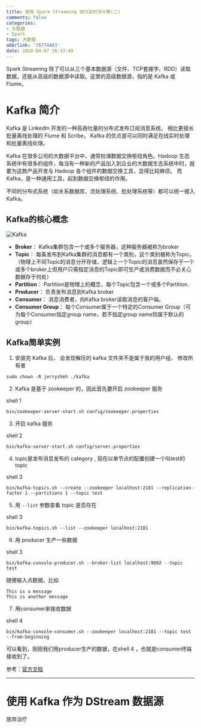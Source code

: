 ```yaml
---
title: 使用 Spark Streaming 进行实时流计算(二)
comments: false
categories:
- 大数据
- Spark
tags: 大数据
abbrlink: '76774483'
date: 2018-04-07 16:33:49
---
```



Spark Streaming 除了可以从三个基本数据源（文件、TCP套接字、RDD）读取数据，还能从高级的数据源中读取。这里的高级数据源，指的是 Kafka 或 Flume。

<!-- more -->

# Kafka 简介

Kafka 是 LinkedIn 开发的一种高吞吐量的分布式发布订阅消息系统。 相比更擅长批量离线处理的 Flume 和 Scribe， Kafka 的优点是可以同时满足在线实时处理和批量离线处理。

Kafka 在很多公司的大数据平台中，通常扮演数据交换枢纽角色。Hadoop 生态系统中有很多的组件，每当有一种新的产品加入到企业的大数据生态系统中时，就要为这款产品开发与 Hadoop 各个组件的数据交换工具，显得比较麻烦。 而 Kafka，是一种通用工具，起到数据交换枢纽的作用。

不同的分布式系统（如关系数据库、流处理系统、批处理系统等）都可以统一接入 Kafka。

## Kafka的核心概念

![Kafka](https://kafka.apache.org/11/images/kafka-apis.png)



- **Broker**： Kafka集群包含一个或多个服务器，这种服务器被称为broker
- **Topic**： 每条发布到Kafka集群的消息都有一个类别，这个类别被称为Topic。（物理上不同Topic的消息分开存储，逻辑上一个Topic的消息虽然保存于一个或多个broker上但用户只需指定消息的Topic即可生产或消费数据而不必关心数据存于何处）
- **Partition**： Partition是物理上的概念，每个Topic包含一个或多个Partition.
- **Producer**： 负责发布消息到Kafka broker
- **Consumer**： 消息消费者，向Kafka broker读取消息的客户端。
- **Consumer Group**： 每个Consumer属于一个特定的Consumer Group（可为每个Consumer指定group name，若不指定group name则属于默认的group）

## Kafka简单实例

1. 安装完 Kafka 后， 会发现解压的 kafka 文件夹不是属于我的用户组， 修改所有者

```
sudo chown -R jerrysheh ./kafka
```

2. Kafka 是基于 zookeeper 的，因此首先要开启 zookeeper 服务

shell 1
```
bin/zookeeper-server-start.sh config/zookeeper.properties
```

3. 开启 kafka 服务

shell 2
```
bin/kafka-server-start.sh config/server.properties
```

4. topic是发布消息发布的 category , 现在以单节点的配置创建一个叫test的topic

shell 3
```
bin/kafka-topics.sh --create --zookeeper localhost:2181 --replication-factor 1 --partitions 1 --topic test
```

5. 用 `--list` 参数查看 topic 是否存在

shell 3
```
bin/kafka-topics.sh --list --zookeeper localhost:2181  
```

6. 用 producer 生产一些数据

shell 3
```
bin/kafka-console-producer.sh --broker-list localhost:9092 --topic test
```

随便输入点数据，比如

```
This is a message
This is another message
```

7. 用consumer来接收数据

shell 4
```
bin/kafka-console-consumer.sh --zookeeper localhost:2181 --topic test --from-beginning
```

可以看到，刚刚我们用producer生产的数据，在shell 4 ，也就是consumer终端接收到了。

参考：[官方文档](https://kafka.apache.org/quickstart)

---

# 使用 Kafka 作为 DStream 数据源

放弃治疗
